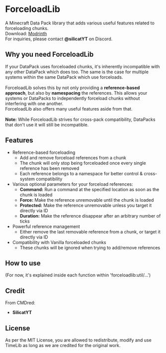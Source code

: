 # ForceloadLib
A Minecraft Data Pack library that adds various useful features related to forceloading chunks.\
Download: [Modrinth](https://modrinth.com/datapack/forceloadlib)\
For inquiries, please contact **@silicatYT** on Discord.

## Why you need ForceloadLib
If your DataPack uses forceloaded chunks, it's inherently incompatible with any other DataPack which does too. The same is the case for multiple systems within the same DataPack which use forceloads.\
\
ForceloadLib solves this by not only providing a **reference-based approach**, but also by **namespacing** the references. This allows your systems or DataPacks to independently forceload chunks without interfering with one another.\
ForceloadLib also offers many useful features aside from that.\
\
**Note:** While ForceloadLib strives for cross-pack compatibility, DataPacks that don't use it will still be incompatible.

## Features
- Reference-based forceloading
  - Add and remove forceload references from a chunk
  - The chunk will only stop being forceloaded once every single reference has been removed
  - Each reference belongs to a namespace for better control & cross-system compatibility
- Various optional parameters for your forceload references:
  - **Command:** Run a command at the specified location as soon as the chunk is loaded
  - **Force:** Make the reference unremovable until the chunk is loaded
  - **Protected:** Make the reference unremovable unless you target it directly via ID
  - **Duration:** Make the reference disappear after an arbitrary number of ticks
- Powerful reference management
  - Either remove the last removable reference from a chunk, or target it directly via ID
- Compatibility with Vanilla forceloaded chunks
  - These chunks will be ignored when trying to add/remove references

## How to use
(For now, it's explained inside each function within 'forceloadlib:util/...')

## Credit
From CMDred:
- **SilicatYT**

## License
As per the MIT License, you are allowed to redistribute, modify and use TimeLib as long as we are credited for the original work.
